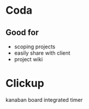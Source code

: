 # Coda
## Good for
- scoping projects
- easily share with client
- project wiki


# Clickup
kanaban board
integrated timer